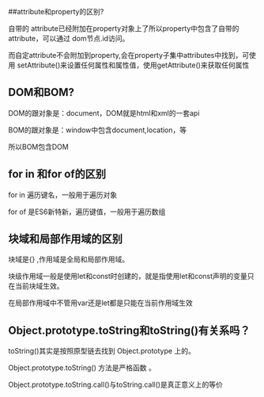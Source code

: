 

##attribute和property的区别?

自带的 attribute已经附加在property对象上了所以property中包含了自带的attribute，可以通过 dom节点.id访问。

而自定attribute不会附加到property,会在property子集中attributes中找到，可使用 setAttribute()来设置任何属性和属性值，使用getAttribute()来获取任何属性



## DOM和BOM?

DOM的跟对象是：document，DOM就是html和xml的一套api

BOM的跟对象是：window中包含document,location，等

所以BOM包含DOM



## for in 和for of的区别

for in 遍历键名，一般用于遍历对象

for of 是ES6新特新，遍历键值，一般用于遍历数组



## 块域和局部作用域的区别

块域是{} ,作用域是全局和局部作用域。

块级作用域一般是使用let和const时创建的，就是指使用let和const声明的变量只在当前块域生效。

在局部作用域中不管用var还是let都是只能在当前作用域生效



## Object.prototype.toString和toString()有关系吗？

toString()其实是按照原型链去找到 Object.prototype 上的。

Object.prototype.toString() 方法是严格函数 。

Object.prototype.toString.call()与toString.call()是真正意义上的等价 

